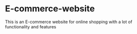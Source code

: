 # E-commerce-website
This is an E-commerce website for online shopping with a lot of functionality and features
